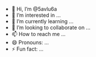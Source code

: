 - 👋 Hi, I’m @5avlu6a
- 👀 I’m interested in ...
- 🌱 I’m currently learning ...
- 💞️ I’m looking to collaborate on ...
- 📫 How to reach me ...
- 😄 Pronouns: ...
- ⚡ Fun fact: ...

<!---
5avlu6a/5avlu6a is a ✨ special ✨ repository because its `README.md` (this file) appears on your GitHub profile.
You can click the Preview link to take a look at your changes.
--->
